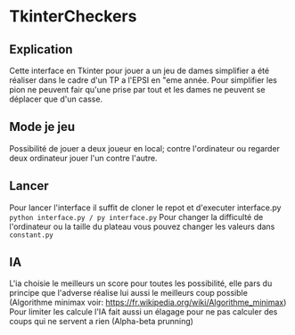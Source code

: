 # TkinterCheckers
## Explication
Cette interface en Tkinter pour jouer a un jeu de dames simplifier a été réaliser dans le cadre d'un TP a l'EPSI en "eme année.
Pour simplifier les pion ne peuvent fair qu'une prise par tout et les dames ne peuvent se déplacer que d'un casse.

## Mode je jeu
Possibilité de jouer a deux joueur en local; contre l'ordinateur ou regarder deux ordinateur jouer l'un contre l'autre.

## Lancer
Pour lancer l'interface il suffit de cloner le repot et d'executer interface.py ```python interface.py / py interface.py```
Pour changer la difficulté de l'ordinateur ou la taille du plateau vous pouvez changer les valeurs dans ```constant.py```

## IA
L'ia choisie le meilleurs un score pour toutes les possibilité, elle pars du principe que l'adverse réalise lui aussi le meilleurs coup possible (Algorithme minimax voir: https://fr.wikipedia.org/wiki/Algorithme_minimax)
Pour limiter les calcule l'IA fait aussi un élagage pour ne pas calculer des coups qui ne servent a rien (Alpha-beta prunning)
